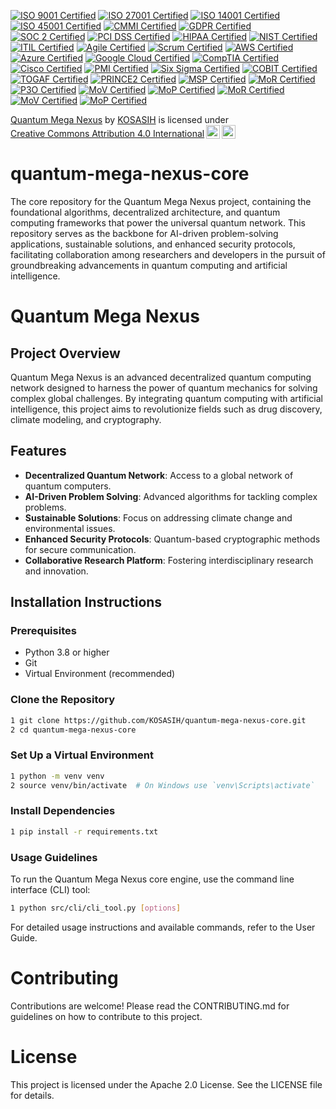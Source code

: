[![ISO 9001 Certified](https://img.shields.io/badge/ISO%209001-Certified-0072B8?style=flat&logo=iso&logoColor=white)](https://www.iso.org/iso-9001-quality-management.html)
[![ISO 27001 Certified](https://img.shields.io/badge/ISO%2027001-Certified-FF5722?style=flat&logo=iso&logoColor=white)](https://www.iso.org/iso-27001-information-security.html)
[![ISO 14001 Certified](https://img.shields.io/badge/ISO%2014001-Certified-4CAF50?style=flat&logo=iso&logoColor=white)](https://www.iso.org/iso-14001-environmental-management.html)
[![ISO 45001 Certified](https://img.shields.io/badge/ISO%2045001-Certified-FFC107?style=flat&logo=iso&logoColor=white)](https://www.iso.org/iso-45001-occupational-health-and-safety.html)
[![CMMI Certified](https://img.shields.io/badge/CMMI-Certified-673AB7?style=flat&logo=cmmi&logoColor=white)](https://cmmiinstitute.com/)
[![GDPR Certified](https://img.shields.io/badge/GDPR-Certified-2196F3?style=flat&logo=gdpr&logoColor=white)](https://gdpr.eu/)
[![SOC 2 Certified](https://img.shields.io/badge/SOC%202-Certified-FF9800?style=flat&logo=soc&logoColor=white)](https://www.aicpa.org/soc)
[![PCI DSS Certified](https://img.shields.io/badge/PCI%20DSS-Certified-9C27B0?style=flat&logo=pci&logoColor=white)](https://www.pcisecuritystandards.org/)
[![HIPAA Certified](https://img.shields.io/badge/HIPAA-Certified-3F51B5?style=flat&logo=hipaa&logoColor=white)](https://www.hhs.gov/hipaa/index.html)
[![NIST Certified](https://img.shields.io/badge/NIST-Certified-00BCD4?style=flat&logo=nist&logoColor=white)](https://www.nist.gov/)
[![ITIL Certified](https://img.shields.io/badge/ITIL-Certified-8BC34A?style=flat&logo=itil&logoColor=white)](https://www.axelos.com/best-practice-solutions/itil)
[![Agile Certified](https://img.shields.io/badge/Agile-Certified-FFEB3B?style=flat&logo=agile&logoColor=black)](https://www.agilealliance.org/)
[![Scrum Certified](https://img.shields.io/badge/Scrum-Certified-FF4081?style=flat&logo=scrum&logoColor=white)](https://www.scrum.org/)
[![AWS Certified](https://img.shields.io/badge/AWS-Certified-FF9900?style=flat&logo=amazonaws&logoColor=white)](https://aws.amazon.com/certification/)
[![Azure Certified](https://img.shields.io/badge/Azure-Certified-0089D6?style=flat&logo=microsoftazure&logoColor=white)](https://azure.microsoft.com/en-us/certifications/)
[![Google Cloud Certified](https://img.shields.io/badge/Google%20Cloud-Certified-4285F4?style=flat&logo=googlecloud&logoColor=white)](https://cloud.google.com/certification/)
[![CompTIA Certified](https://img.shields.io/badge/CompTIA-Certified-FFB300?style=flat&logo=comptia&logoColor=white)](https://www.comptia.org/)
[![Cisco Certified](https://img.shields.io/badge/Cisco-Certified-1BA0E2?style=flat&logo=cisco&logoColor=white)](https://www.cisco.com/c/en/us/training-events/training-certifications/certifications.html)
[![PMI Certified](https://img.shields.io/badge/PMI-Certified-FFC080?style=flat&logo=pmi&logoColor=white)](https://www.pmi.org/certification)
[![Six Sigma Certified](https://img.shields.io/badge/Six%20Sigma-Certified-FF69B4?style=flat&logo=sixsigma&logoColor=white)](https://www.sixsigma.com/)
[![COBIT Certified](https://img.shields.io/badge/COBIT-Certified-4CAF50?style=flat&logo=cobit&logoColor=white)](https://www.isaca.org/cobit)
[![TOGAF Certified](https://img.shields.io/badge/TOGAF-Certified-2196F3?style=flat&logo=togaf&logoColor=white)](https://www.opengroup.org/togaf)
[![PRINCE2 Certified](https://img.shields.io/badge/PRINCE2-Certified-8BC34A?style=flat&logo=prince2&logoColor=white)](https://www.axelos.com/best-practice-solutions/prince2)
[![MSP Certified](https://img.shields.io/badge/MSP-Certified-FF9800?style=flat&logo=msp&logoColor=white)](https://www.axelos.com/best-practice-solutions/msp)
[![MoR Certified](https://img.shields.io/badge/MoR-Certified-FFC107?style=flat&logo=mor&logoColor=white)](https://www.axelos.com/best-practice-solutions/mor)
[![P3O Certified](https://img.shields.io/badge/P3O-Certified-2196F3?style=flat&logo=p3o&logoColor=white)](https://www.axelos.com/best-practice-solutions/p3o)
[![MoV Certified](https://img.shields.io/badge/MoV-Certified-8BC34A?style=flat&logo=mov&logoColor=white)](https://www.axelos.com/best-practice-solutions/mov)
[![MoP Certified](https://img.shields.io/badge/MoP-Certified-FF9800?style=flat&logo=mop&logoColor=white)](https://www.axelos.com/best-practice-solutions/mop)
[![MoR Certified](https://img.shields.io/badge/MoR-Certified-FFC107?style=flat&logo=mor&logoColor=white)](https://www.axelos.com/best-practice-solutions/mor)
[![MoV Certified](https://img.shields.io/badge/MoV-Certified-2196F3?style=flat&logo=mov&logoColor=white)](https://www.axelos.com/best-practice-solutions/mov)
[![MoP Certified](https://img.shields.io/badge/MoP-Certified-8BC34A?style=flat&logo=mop&logoColor=white)](https://www.axelos.com/best-practice-solutions/mop)

<p xmlns:cc="http://creativecommons.org/ns#" xmlns:dct="http://purl.org/dc/terms/"><a property="dct:title" rel="cc:attributionURL" href="https://github.com/KOSASIH/quantum-mega-nexus-core">Quantum Mega Nexus</a> by <a rel="cc:attributionURL dct:creator" property="cc:attributionName" href="https://www.linkedin.com/in/kosasih-81b46b5a">KOSASIH</a> is licensed under <a href="https://creativecommons.org/licenses/by/4.0/?ref=chooser-v1" target="_blank" rel="license noopener noreferrer" style="display:inline-block;">Creative Commons Attribution 4.0 International<img style="height:22px!important;margin-left:3px;vertical-align:text-bottom;" src="https://mirrors.creativecommons.org/presskit/icons/cc.svg?ref=chooser-v1" alt=""><img style="height:22px!important;margin-left:3px;vertical-align:text-bottom;" src="https://mirrors.creativecommons.org/presskit/icons/by.svg?ref=chooser-v1" alt=""></a></p>

# quantum-mega-nexus-core
The core repository for the Quantum Mega Nexus project, containing the foundational algorithms, decentralized architecture, and quantum computing frameworks that power the universal quantum network. This repository serves as the backbone for AI-driven problem-solving applications, sustainable solutions, and enhanced security protocols, facilitating collaboration among researchers and developers in the pursuit of groundbreaking advancements in quantum computing and artificial intelligence.

# Quantum Mega Nexus

## Project Overview
Quantum Mega Nexus is an advanced decentralized quantum computing network designed to harness the power of quantum mechanics for solving complex global challenges. By integrating quantum computing with artificial intelligence, this project aims to revolutionize fields such as drug discovery, climate modeling, and cryptography.

## Features
- **Decentralized Quantum Network**: Access to a global network of quantum computers.
- **AI-Driven Problem Solving**: Advanced algorithms for tackling complex problems.
- **Sustainable Solutions**: Focus on addressing climate change and environmental issues.
- **Enhanced Security Protocols**: Quantum-based cryptographic methods for secure communication.
- **Collaborative Research Platform**: Fostering interdisciplinary research and innovation.

## Installation Instructions

### Prerequisites
- Python 3.8 or higher
- Git
- Virtual Environment (recommended)

### Clone the Repository

```bash
1 git clone https://github.com/KOSASIH/quantum-mega-nexus-core.git
2 cd quantum-mega-nexus-core
```

### Set Up a Virtual Environment

```bash
1 python -m venv venv
2 source venv/bin/activate  # On Windows use `venv\Scripts\activate`
```

### Install Dependencies

```bash
1 pip install -r requirements.txt
```

### Usage Guidelines
To run the Quantum Mega Nexus core engine, use the command line interface (CLI) tool:

```bash
1 python src/cli/cli_tool.py [options]
```

For detailed usage instructions and available commands, refer to the User Guide.

# Contributing
Contributions are welcome! Please read the CONTRIBUTING.md for guidelines on how to contribute to this project.

# License
This project is licensed under the Apache 2.0 License. See the LICENSE file for details.
